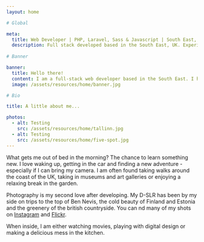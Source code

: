 ```yaml
---
layout: home

# Global

meta:
  title: Web Developer | PHP, Laravel, Sass & Javascript | South East, UK
  description: Full stack developed based in the South East, UK. Experience of PHP, OOP, Laravel, MySQL, Sass and Javascript (Vue and React). Looking for new opportunities!
  
# Banner

banner:
  title: Hello there!
  content: I am a full-stack web developer based in the South East. I have over 5 years experience building PHP websites that are responsive, fast and easy to use.
  image: /assets/resources/home/banner.jpg

# Bio

title: A little about me...

photos:
  - alt: Testing
    src: /assets/resources/home/tallinn.jpg
  - alt: Testing
    src: /assets/resources/home/five-spot.jpg
---
```


What gets me out of bed in the morning? The chance to learn something new. I love waking
up, getting in the car and finding a new adventure - especially if I can bring my
camera. I am often found taking walks around the coast of the UK, taking in museums and
art galleries or enjoying a relaxing break in the garden.

Photography is my second love after developing. My D-SLR has been by my side on trips to
the top of Ben Nevis, the cold beauty of Finland and Estonia and the greenery of the
british countryside. You can nd many of my shots on [Instagram](https://instagram.com/jamesyps) and [Flickr](https://www.flickr.com/people/jameswigger/).

When inside, I am either watching movies, playing with digital design or making a
delicious mess in the kitchen.
